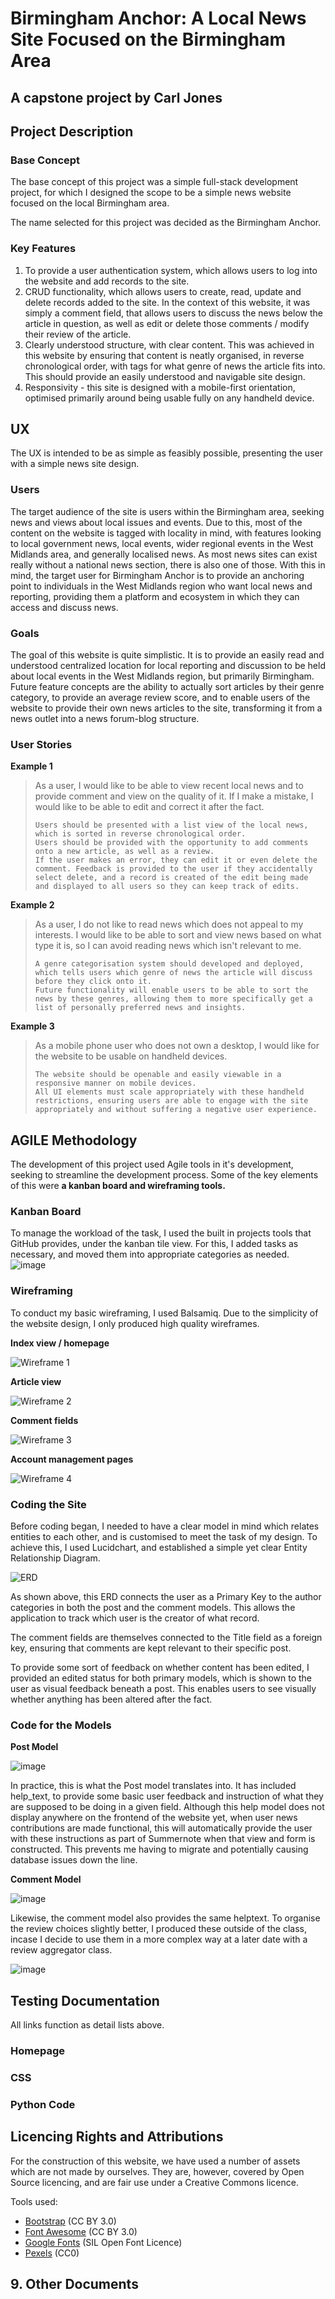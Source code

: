 # Birmingham Anchor: A Local News Site Focused on the Birmingham Area
## A capstone project by Carl Jones

##  Project Description

### Base Concept

The base concept of this project was a simple full-stack development project, for which I designed the scope to be a simple news website focused on the local Birmingham area.

The name selected for this project was decided as the Birmingham Anchor. 


### Key Features

1. To provide a user authentication system, which allows users to log into the website and add records to the site.
2. CRUD functionality, which allows users to create, read, update and delete records added to the site. In the context of this website, it was simply a comment field, that allows users to discuss the news below the article in question, as well as edit or delete those comments / modify their review of the article.
3. Clearly understood structure, with clear content. This was achieved in this website by ensuring that content is neatly organised, in reverse chronological order, with tags for what genre of news the article fits into. This should provide an easily understood and navigable site design.
4. Responsivity - this site is designed with a mobile-first orientation, optimised primarily around being usable fully on any handheld device.


##  UX

The UX is intended to be as simple as feasibly possible, presenting the user with a simple news site design. 

### Users

The target audience of the site is users within the Birmingham area, seeking news and views about local issues and events. Due to this, most of the content on the website is tagged with locality in mind, with features looking to local government news, local events, wider regional events in the West Midlands area, and generally localised news. As most news sites can exist really without a national news section, there is also one of those. With this in mind, the target user for Birmingham Anchor is to provide an anchoring point to individuals in the West Midlands region who want local news and reporting, providing them a platform and ecosystem in which they can access and discuss news.

### Goals

The goal of this website is quite simplistic. It is to provide an easily read and understood centralized location for local reporting and discussion to be held about local events in the West Midlands region, but primarily Birmingham. Future feature concepts are the ability to actually sort articles by their genre category, to provide an average review score, and to enable users of the website to provide their own news articles to the site, transforming it from a news outlet into a news forum-blog structure. 


### User Stories

**Example 1**

> As a user, I would like to be able to view recent local news and to provide comment and view on the quality of it. If I make a mistake, I would like to be able to edit and correct it after the fact.
>
>     Users should be presented with a list view of the local news, which is sorted in reverse chronological order.
>     Users should be provided with the opportunity to add comments onto a new article, as well as a review.
>     If the user makes an error, they can edit it or even delete the comment. Feedback is provided to the user if they accidentally select delete, and a record is created of the edit being made and displayed to all users so they can keep track of edits.
>     

**Example 2**

> As a user, I do not like to read news which does not appeal to my interests. I would like to be able to sort and view news based on what type it is, so I can avoid reading news which isn't relevant to me.
>
>     A genre categorisation system should developed and deployed, which tells users which genre of news the article will discuss before they click onto it.
>     Future functionality will enable users to be able to sort the news by these genres, allowing them to more specifically get a list of personally preferred news and insights.

**Example 3**

> As a mobile phone user who does not own a desktop, I would like for the website to be usable on handheld devices.
>
>     The website should be openable and easily viewable in a responsive manner on mobile devices.
>     All UI elements must scale appropriately with these handheld restrictions, ensuring users are able to engage with the site appropriately and without suffering a negative user experience.

## AGILE Methodology

The development of this project used Agile tools in it's development, seeking to streamline the development process. Some of the key elements of this were **a kanban board and wireframing tools.**

### Kanban Board

To manage the workload of the task, I used the built in projects tools that GitHub provides, under the kanban tile view. For this, I added tasks as necessary, and moved them into appropriate categories as needed.
![image](https://github.com/user-attachments/assets/616565bd-5b1d-4c7a-9075-28e1c099567c)

### Wireframing

To conduct my basic wireframing, I used Balsamiq. Due to the simplicity of the website design, I only produced high quality wireframes.

****Index view / homepage****

![Wireframe 1](https://github.com/user-attachments/assets/13ea4e7f-72fa-429d-8dd6-e429e73d6ce5)

****Article view****

![Wireframe 2](https://github.com/user-attachments/assets/d4cecf28-979b-445a-b288-46854c3451ba)

****Comment fields****

![Wireframe 3](https://github.com/user-attachments/assets/a5924c77-68e6-4c37-8755-759b7bb5085c)

****Account management pages****

![Wireframe 4](https://github.com/user-attachments/assets/7eab2863-c5ed-49de-af01-a6f13e38b713)


### Coding the Site

Before coding began, I needed to have a clear model in mind which relates entities to each other, and is customised to meet the task of my design. To achieve this, I used Lucidchart, and established a simple yet clear Entity Relationship Diagram. 

![ERD](https://github.com/user-attachments/assets/aca93875-2e2e-49e4-a386-f17ba797d962)

As shown above, this ERD connects the user as a Primary Key to the author categories in both the post and the comment models. This allows the application to track which user is the creator of what record.

The comment fields are themselves connected to the Title field as a foreign key, ensuring that comments are kept relevant to their specific post.

To provide some sort of feedback on whether content has been edited, I provided an edited status for both primary models, which is shown to the user as visual feedback beneath a post. This enables users to see visually whether anything has been altered after the fact.

### Code for the Models

****Post Model****

![image](https://github.com/user-attachments/assets/ba332bd8-6c5f-4c12-aaea-1401fcb11b0c)

In practice, this is what the Post model translates into. It has included help_text, to provide some basic user feedback and instruction of what they are supposed to be doing in a given field. Although this help model does not display anywhere on the frontend of the website yet, when user news contributions are made functional, this will automatically provide the user with these instructions as part of Summernote when that view and form is constructed. This prevents me having to migrate and potentially causing database issues down the line.

****Comment Model****

![image](https://github.com/user-attachments/assets/a24a90d5-c923-4861-a6e6-f470a323a5b7)

Likewise, the comment model also provides the same helptext. To organise the review choices slightly better, I produced these outside of the class, incase I decide to use them in a more complex way at a later date with a review aggregator class.

![image](https://github.com/user-attachments/assets/fbf33d96-e836-4d38-9fb8-0b5ee29b0590)


##  Testing Documentation

All links function as detail lists above.

### Homepage


### CSS


### Python Code


  
## Licencing Rights and Attributions

For the construction of this website, we have used a number of assets which are not made by ourselves. They are, however, covered by Open Source licencing, and are fair use under a Creative Commons licence.

Tools used:
- [Bootstrap](https://getbootstrap.com) (CC BY 3.0)
- [Font Awesome](https://fontawesome.com/v4/icons/) (CC BY 3.0)
- [Google Fonts](https://fonts.google.com) (SIL Open Font Licence)
- [Pexels](https://www.pexels.com) (CC0)

## 9. Other Documents
